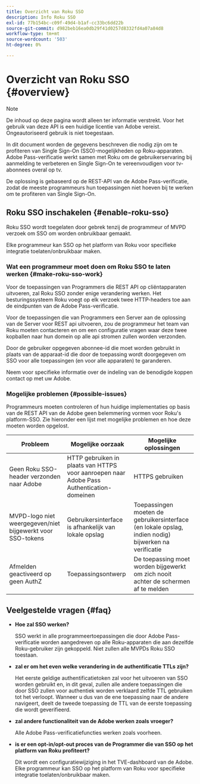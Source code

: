 ```yaml
---
title: Overzicht van Roku SSO
description: Info Roku SSO
exl-id: 77b154bc-c09f-49d4-b1af-cc33bc6dd22b
source-git-commit: d982beb16ea0db29f41d0257d8332fd4a07a84d8
workflow-type: tm+mt
source-wordcount: '503'
ht-degree: 0%

---
```


# Overzicht van Roku SSO {#overview}

>[!NOTE]
>
>De inhoud op deze pagina wordt alleen ter informatie verstrekt. Voor het gebruik van deze API is een huidige licentie van Adobe vereist. Ongeautoriseerd gebruik is niet toegestaan.

In dit document worden de gegevens beschreven die nodig zijn om te profiteren van Single Sign-On (SSO)-mogelijkheden op Roku-apparaten. Adobe Pass-verificatie werkt samen met Roku om de gebruikerservaring bij aanmelding te verbeteren en Single Sign-On te vereenvoudigen voor tv-abonnees overal op tv.

De oplossing is gebaseerd op de REST-API van de Adobe Pass-verificatie, zodat de meeste programmeurs hun toepassingen niet hoeven bij te werken om te profiteren van Single Sign-On.

## Roku SSO inschakelen {#enable-roku-sso}

Roku SSO wordt toegelaten door gebrek tenzij de programmeur of MVPD verzoek om SSO om worden onbruikbaar gemaakt.

Elke programmeur kan SSO op het platform van Roku voor specifieke integratie toelaten/onbruikbaar maken.

### Wat een programmeur moet doen om Roku SSO te laten werken {#make-roku-sso-work}

Voor de toepassingen van Programmers die REST API op cliëntapparaten uitvoeren, zal Roku SSO zonder enige verandering werken. Het besturingssysteem Roku voegt op elk verzoek twee HTTP-headers toe aan de eindpunten van de Adobe Pass-verificatie.

Voor de toepassingen die van Programmers een Server aan de oplossing van de Server voor REST api uitvoeren, zou de programmeur het team van Roku moeten contacteren en om een configuratie vragen waar deze twee kopballen naar hun domein op alle api stromen zullen worden verzonden.

Door de gebruiker opgegeven abonnee-id die moet worden gebruikt in plaats van de apparaat-id die door de toepassing wordt doorgegeven om SSO voor alle toepassingen (en voor alle apparaten) te garanderen.

Neem voor specifieke informatie over de indeling van de benodigde koppen contact op met uw Adobe.

### Mogelijke problemen {#possible-issues}

Programmeurs moeten controleren of hun huidige implementaties op basis van de REST API van de Adobe geen belemmering vormen voor Roku&#39;s platform-SSO. Zie hieronder een lijst met mogelijke problemen en hoe deze moeten worden opgelost.

| Probleem | Mogelijke oorzaak | Mogelijke oplossingen |
|--------------------------------------------------|----------------------------------------------------------------------------|--------------------------------------------------------------------------------------------|
| Geen Roku SSO-header verzonden naar Adobe | HTTP gebruiken in plaats van HTTPS voor aanroepen naar Adobe Pass Authentication-domeinen | HTTPS gebruiken |
| MVPD-logo niet weergegeven/niet bijgewerkt voor SSO-tokens | Gebruikersinterface is afhankelijk van lokale opslag | Toepassingen moeten de gebruikersinterface (en lokale opslag, indien nodig) bijwerken na verificatie |
| Afmelden geactiveerd op geen AuthZ | Toepassingsontwerp | De toepassing moet worden bijgewerkt om zich nooit achter de schermen af te melden |

## Veelgestelde vragen {#faq}

* **Hoe zal SSO werken?**

  SSO werkt in alle programmeertoepassingen die door Adobe Pass-verificatie worden aangedreven op alle Roku-apparaten die aan dezelfde Roku-gebruiker zijn gekoppeld. Niet zullen alle MVPDs Roku SSO toestaan.


* **zal er om het even welke verandering in de authentificatie TTLs zijn?**

  Het eerste geldige authentificatietoken zal voor het uitvoeren van SSO worden gebruikt en, in dit geval, zullen alle andere toepassingen die door SSO zullen voor authentiek worden verklaard zelfde TTL gebruiken tot het verloopt. Wanneer u dus van de ene toepassing naar de andere navigeert, deelt de tweede toepassing de TTL van de eerste toepassing die wordt geverifieerd.


* **zal andere functionaliteit van de Adobe werken zoals vroeger?**

  Alle Adobe Pass-verificatiefuncties werken zoals voorheen.


* **is er een opt-in/opt-out proces van de Programmer die van SSO op het platform van Roku profiteert?**

  Dit wordt een configuratiewijziging in het TVE-dashboard van de Adobe. Elke programmeur kan SSO op het platform van Roku voor specifieke integratie toelaten/onbruikbaar maken.
